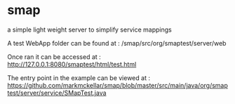 # smap
a simple light weight server to simplify service mappings

A test WebApp folder can be found at : /smap/src/org/smaptest/server/web

Once ran it can be accessed at : http://127.0.0.1:8080/smaptest/html/test.html


The entry point in the example can be viewed at : https://github.com/markmckellar/smap/blob/master/src/main/java/org/smaptest/server/service/SMapTest.java
